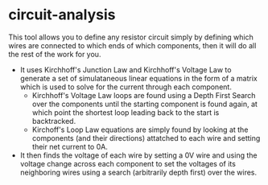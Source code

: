 # circuit-analysis
This tool allows you to define any resistor circuit simply by defining which wires are connected to which ends of which components, then it will do all the rest of the work for you. 
- It uses Kirchhoff's Junction Law and Kirchhoff's Voltage Law to generate a set of simulataneous linear equations in the form of a matrix which is used to solve for  the current through each component. 
  - Kirchhoff's Voltage Law loops are found using a Depth First Search over the components until the starting component is found again, at which point the shortest loop leading back to the start is backtracked.
  - Kirchoff's Loop Law equations are simply found by looking at the components (and their directions) attatched to each wire and setting their net current to 0A.
- It then finds the voltage of each wire by setting a 0V wire and using the voltage change across each component to set the voltages of its neighboring wires using a search (arbitrarily depth first) over the wires.
